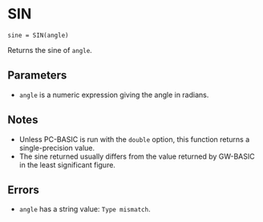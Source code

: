 # SIN
`sine = SIN(angle)`

Returns the sine of `angle`.

## Parameters
* `angle` is a numeric expression giving the angle in radians.
## Notes
* Unless PC-BASIC is run with the `double` option, this function returns a single-precision value.
* The sine returned usually differs from the value returned by GW-BASIC in the least significant figure.
## Errors
* `angle` has a string value: `Type mismatch`.